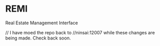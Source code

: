 REMI
====

Real Estate Management Interface

// I have moed the repo back to //ninsai:12007 while these changes are being made. Check back soon.
